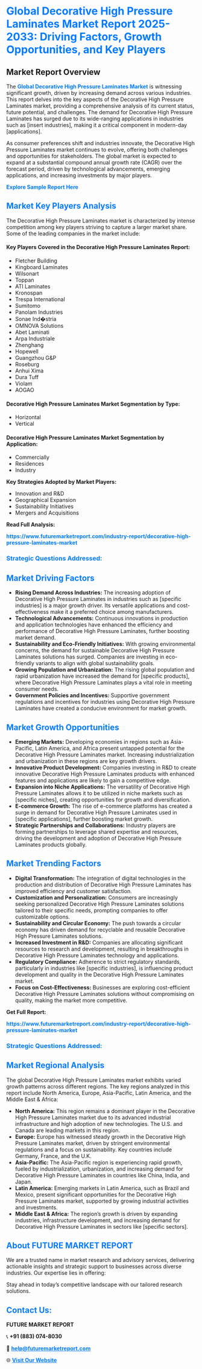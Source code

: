<h1 style="color: #007BFF;">Global Decorative High Pressure Laminates Market Report 2025-2033: Driving Factors, Growth Opportunities, and Key Players</h1>

<section id="overview">
<h2>Market Report Overview</h2>
<p>The <a href="https://www.futuremarketreport.com/industry-report/decorative-high-pressure-laminates-market" style="color: #007BFF; text-decoration: none;"><strong>Global Decorative High Pressure Laminates Market</strong></a> is witnessing significant growth, driven by increasing demand across various industries. This report delves into the key aspects of the Decorative High Pressure Laminates market, providing a comprehensive analysis of its current status, future potential, and challenges. The demand for Decorative High Pressure Laminates has surged due to its wide-ranging applications in industries such as [insert industries], making it a critical component in modern-day [applications].</p>
<p>As consumer preferences shift and industries innovate, the Decorative High Pressure Laminates market continues to evolve, offering both challenges and opportunities for stakeholders. The global market is expected to expand at a substantial compound annual growth rate (CAGR) over the forecast period, driven by technological advancements, emerging applications, and increasing investments by major players.</p>
</section>

<section id="overview">
<p><a href="https://www.futuremarketreport.com/request-sample/reportId=88768" style="color: #007BFF; text-decoration: none;"><strong>Explore Sample Report Here</strong></a></p>
</section>

<section id="key-players">
<h2 style="color: #007BFF;">Market Key Players Analysis</h2>
<p>The Decorative High Pressure Laminates market is characterized by intense competition among key players striving to capture a larger market share. Some of the leading companies in the market include:</p>
<h4>Key Players Covered in the Decorative High Pressure Laminates Report:</h4>
<ul><li>Fletcher Building</li><li>Kingboard Laminates</li><li>Wilsonart</li><li>Toppan</li><li>ATI Laminates</li><li>Kronospan</li><li>Trespa International</li><li>Sumitomo</li><li>Panolam Industries</li><li>Sonae Ind�stria</li><li>OMNOVA Solutions</li><li>Abet Laminati</li><li>Arpa Industriale</li><li>Zhenghang</li><li>Hopewell</li><li>Guangzhou G&amp;P</li><li>Roseburg</li><li>Anhui Xima</li><li>Dura Tuff</li><li>Violam</li><li>AOGAO</li></ul>
<h4>Decorative High Pressure Laminates Market Segmentation by Type:</h4>
<ul><li>Horizontal</li><li>Vertical</li></ul>

<h4>Decorative High Pressure Laminates Market Segmentation by Application:</h4>
<ul><li>Commercially</li><li>Residences</li><li>Industry</li></ul>
<p><strong>Key Strategies Adopted by Market Players:</strong></p>
<ul>
<li>Innovation and R&D</li>
<li>Geographical Expansion</li>
<li>Sustainability Initiatives</li>
<li>Mergers and Acquisitions</li>
</ul>
</section>

<section>
<p><strong>Read Full Analysis: </strong></p><a href="https://www.futuremarketreport.com/industry-report/decorative-high-pressure-laminates-market" style="color: #007BFF; text-decoration: none;"><strong>https://www.futuremarketreport.com/industry-report/decorative-high-pressure-laminates-market</strong></a>
<h3 style="color: #007BFF;">Strategic Questions Addressed:</h3>
</section>

<section id="driving-factors">
<h2 style="color: #007BFF;">Market Driving Factors</h2>
<ul>
<li><strong>Rising Demand Across Industries:</strong> The increasing adoption of Decorative High Pressure Laminates in industries such as [specific industries] is a major growth driver. Its versatile applications and cost-effectiveness make it a preferred choice among manufacturers.</li>
<li><strong>Technological Advancements:</strong> Continuous innovations in production and application technologies have enhanced the efficiency and performance of Decorative High Pressure Laminates, further boosting market demand.</li>
<li><strong>Sustainability and Eco-Friendly Initiatives:</strong> With growing environmental concerns, the demand for sustainable Decorative High Pressure Laminates solutions has surged. Companies are investing in eco-friendly variants to align with global sustainability goals.</li>
<li><strong>Growing Population and Urbanization:</strong> The rising global population and rapid urbanization have increased the demand for [specific products], where Decorative High Pressure Laminates plays a vital role in meeting consumer needs.</li>
<li><strong>Government Policies and Incentives:</strong> Supportive government regulations and incentives for industries using Decorative High Pressure Laminates have created a conducive environment for market growth.</li>
</ul>
</section>

<section id="growth-opportunities">
<h2 style="color: #007BFF;">Market Growth Opportunities</h2>
<ul>
<li><strong>Emerging Markets:</strong> Developing economies in regions such as Asia-Pacific, Latin America, and Africa present untapped potential for the Decorative High Pressure Laminates market. Increasing industrialization and urbanization in these regions are key growth drivers.</li>
<li><strong>Innovative Product Development:</strong> Companies investing in R&D to create innovative Decorative High Pressure Laminates products with enhanced features and applications are likely to gain a competitive edge.</li>
<li><strong>Expansion into Niche Applications:</strong> The versatility of Decorative High Pressure Laminates allows it to be utilized in niche markets such as [specific niches], creating opportunities for growth and diversification.</li>
<li><strong>E-commerce Growth:</strong> The rise of e-commerce platforms has created a surge in demand for Decorative High Pressure Laminates used in [specific applications], further boosting market growth.</li>
<li><strong>Strategic Partnerships and Collaborations:</strong> Industry players are forming partnerships to leverage shared expertise and resources, driving the development and adoption of Decorative High Pressure Laminates products globally.</li>
</ul>
</section>

<section id="trending-factors">
<h2 style="color: #007BFF;">Market Trending Factors</h2>
<ul>
<li><strong>Digital Transformation:</strong> The integration of digital technologies in the production and distribution of Decorative High Pressure Laminates has improved efficiency and customer satisfaction.</li>
<li><strong>Customization and Personalization:</strong> Consumers are increasingly seeking personalized Decorative High Pressure Laminates solutions tailored to their specific needs, prompting companies to offer customizable options.</li>
<li><strong>Sustainability and Circular Economy:</strong> The push towards a circular economy has driven demand for recyclable and reusable Decorative High Pressure Laminates solutions.</li>
<li><strong>Increased Investment in R&D:</strong> Companies are allocating significant resources to research and development, resulting in breakthroughs in Decorative High Pressure Laminates technology and applications.</li>
<li><strong>Regulatory Compliance:</strong> Adherence to strict regulatory standards, particularly in industries like [specific industries], is influencing product development and quality in the Decorative High Pressure Laminates market.</li>
<li><strong>Focus on Cost-Effectiveness:</strong> Businesses are exploring cost-efficient Decorative High Pressure Laminates solutions without compromising on quality, making the market more competitive.</li>
</ul>
</section>

<section>
<p><strong>Get Full Report: </strong></p><a href="https://www.futuremarketreport.com/industry-report/decorative-high-pressure-laminates-market" style="color: #007BFF; text-decoration: none;"><strong>https://www.futuremarketreport.com/industry-report/decorative-high-pressure-laminates-market</strong></a>
<h3 style="color: #007BFF;">Strategic Questions Addressed:</h3>
</section>


<section id="regional-analysis">
<h2 style="color: #007BFF;">Market Regional Analysis</h2>
<p>The global Decorative High Pressure Laminates market exhibits varied growth patterns across different regions. The key regions analyzed in this report include North America, Europe, Asia-Pacific, Latin America, and the Middle East & Africa:</p>
<ul>
<li><strong>North America:</strong> This region remains a dominant player in the Decorative High Pressure Laminates market due to its advanced industrial infrastructure and high adoption of new technologies. The U.S. and Canada are leading markets in this region.</li>
<li><strong>Europe:</strong> Europe has witnessed steady growth in the Decorative High Pressure Laminates market, driven by stringent environmental regulations and a focus on sustainability. Key countries include Germany, France, and the U.K.</li>
<li><strong>Asia-Pacific:</strong> The Asia-Pacific region is experiencing rapid growth, fueled by industrialization, urbanization, and increasing demand for Decorative High Pressure Laminates in countries like China, India, and Japan.</li>
<li><strong>Latin America:</strong> Emerging markets in Latin America, such as Brazil and Mexico, present significant opportunities for the Decorative High Pressure Laminates market, supported by growing industrial activities and investments.</li>
<li><strong>Middle East & Africa:</strong> The region’s growth is driven by expanding industries, infrastructure development, and increasing demand for Decorative High Pressure Laminates in sectors like [specific sectors].</li>
</ul>
</section>

<footer>
<h2 style="color: #007BFF;">About FUTURE MARKET REPORT</h2>
<p>We are a trusted name in market research and advisory services, delivering actionable insights and strategic support to businesses across diverse industries. Our expertise lies in offering:</p>

<p>Stay ahead in today’s competitive landscape with our tailored research solutions.</p>

<h2 style="color: #007BFF;">Contact Us:</h2>
<p><strong>FUTURE MARKET REPORT</strong></p>
<p>📞 <strong>+91 (883) 074-8030</strong></p>
<p>📧 <strong><a href="mailto:help@futuremarketreport.com" style="color: #007BFF;">help@futuremarketreport.com</a></strong></p>
<p>🌐 <strong><a href="https://www.futuremarketreport.com/" style="color: #007BFF;">Visit Our Website</a></strong></p>
</footer>